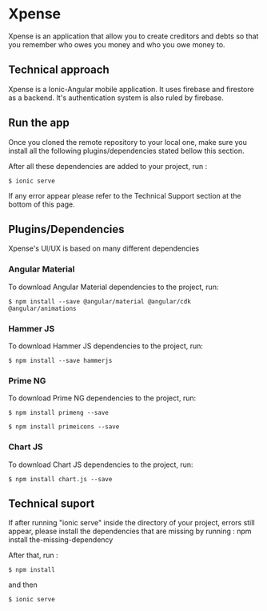 # Xpense
Xpense is an application that allow you to create creditors and debts so that you remember who owes you money and who you owe money to.

## Technical approach
Xpense is a Ionic-Angular mobile application. It uses firebase and firestore as a backend. It's authentication system is also ruled by firebase.


## Run the app
Once you cloned the remote repository to your local one, make sure you install all the following  plugins/dependencies stated bellow this section.

After all these dependencies are added to your project, run :

```$ ionic serve```


If any error appear please refer to the Technical Support section at the bottom of this page.

## Plugins/Dependencies

Xpense's UI/UX is based on many different dependencies


### Angular Material
To download Angular Material dependencies to the project, run:

```$ npm install --save @angular/material @angular/cdk @angular/animations```


### Hammer JS
To download Hammer JS dependencies to the project, run:

```$ npm install --save hammerjs```


### Prime NG
To download Prime NG dependencies to the project, run:

```$ npm install primeng --save```

```$ npm install primeicons --save```


### Chart JS
To download Chart JS dependencies to the project, run:

```$ npm install chart.js --save```


## Technical suport

If after running "ionic serve" inside the directory of your project, errors still appear, please install the dependencies that are missing by running : npm install the-missing-dependency

After that, run : 

```$ npm install```

and then 

```$ ionic serve```